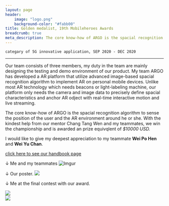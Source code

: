 ```yaml
---
layout: page
header:
    image: "logo.png"
    background-color: "#fabb00"
title: Golden medalist, 19th Mobileheroes Awards
breadcrumb: true
meta_description: The core know-how of ARGO is the spacial recognition algorithm to sense the position of the user and the AR environment around he or she. With the kindest help from our mentor Chang Tang Wen and my teammates, we win the championship and is awarded an prize equivqlent of $10000 USD.
---
```


`categary of 5G innovative application, SEP 2020 - DEC 2020`

---

Our team consists of three members, my duty in the team are mainly designing the testing and demo environment of our product. My team ARGO has developed a AR platform that utilize advanced image-based spacial recognition algorithm to implement AR on personal mobile devices. Unlike most AR technology which needs beacons or light-labeling machine, our platform only needs the camera and image data to precisely define spacial characteristics and anchor AR odject with real-time interactive motion and live streaming.

The core know-how of ARGO is the spacial recognition algorithm to sense the position of the user and the AR environment around he or she. With the kindest help from our mentor Chang Tang Wen and my teammates, we win the championship and is awarded an prize equivqlent of *$10000 USD.*

I would like to give my deepest appreciation to my teammate **Wei Po Hen** and **Wei Yu Chan**.

[click here to see our handbook page](/docs/5Ghandbook.pdf)

&darr; Me and my teammates
![Imgur](https://i.imgur.com/J5VLMN7.jpg)

&darr; Our poster.
![](https://imgur.com/FcVLNMu.jpg)

&darr; Me at the final contest with our award.
<div class="row">
  <div class="large-6 columns">
     <img src="https://imgur.com/KYiov76.jpg">
  </div>
  <div class="large-6 columns">
     <img src="https://imgur.com/UWy6YEA.jpg">
  </div>
</div>